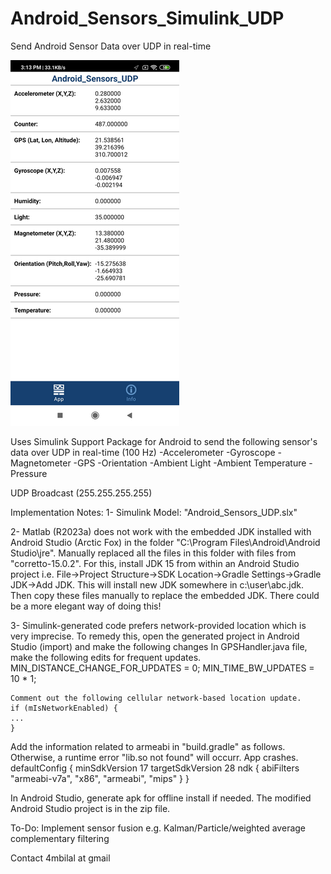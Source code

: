 # Android_Sensors_Simulink_UDP
Send Android Sensor Data over UDP in real-time  

![alt text](https://github.com/4mbilal/Android_Sensors_Simulink_UDP/blob/main/app_screen.png)

Uses Simulink Support Package for Android to send the following sensor's data over UDP in real-time (100 Hz)
-Accelerometer
-Gyroscope
-Magnetometer
-GPS
-Orientation
-Ambient Light
-Ambient Temperature
-Pressure

UDP Broadcast (255.255.255.255)

Implementation Notes:
1- Simulink Model: "Android_Sensors_UDP.slx"

2- Matlab (R2023a) does not work with the embedded JDK installed with Android Studio (Arctic Fox) in the folder "C:\Program Files\Android\Android Studio\jre". Manually replaced all the files in this folder with files from "corretto-15.0.2". For this, install JDK 15 from within an Android Studio project i.e. File->Project Structure->SDK Location->Gradle Settings->Gradle JDK->Add JDK. This will install new JDK somewhere in c:\user\abc\.jdk. Then copy these files manually to replace the embedded JDK. There could be a more elegant way of doing this!

3- Simulink-generated code prefers network-provided location which is very imprecise. To remedy this, open the generated project in Android Studio (import) and make the following changes 
In GPSHandler.java file, make the following edits for frequent updates.
	MIN_DISTANCE_CHANGE_FOR_UPDATES = 0;
	MIN_TIME_BW_UPDATES = 10 * 1;
	
	Comment out the following cellular network-based location update.
	if (mIsNetworkEnabled) {
	...
	}
	
Add the information related to armeabi in "build.gradle" as follows. Otherwise, a runtime error "lib.so not found" will occurr. App crashes. 
defaultConfig {
        minSdkVersion 17
        targetSdkVersion 28
        ndk {
            abiFilters "armeabi-v7a", "x86", "armeabi", "mips"
        }
    }
    
In Android Studio, generate apk for offline install if needed. The modified Android Studio project is in the zip file. 

To-Do:
Implement sensor fusion e.g. Kalman/Particle/weighted average complementary filtering

Contact 4mbilal at gmail

